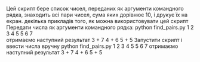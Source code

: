 Цей скрипт бере список чисел, переданих як аргументи командного рядка, знаходить всі пари чисел, сума яких дорівнює 10, і друкує їх на екран.
декілька прикладів того, як можна використовувати цей скрипт
Передати числа як аргументи командного рядка:
python find_pairs.py 1 2 3 4 5 5 6 7  
отримаємо наступний результат
3 + 7
4 + 6
5 + 5
Запустити скрипт і ввести числа вручну
python find_pairs.py
1
2
3
4
5
5
6
7
отримаємо наступний результат 
3 + 7
4 + 6
5 + 5
